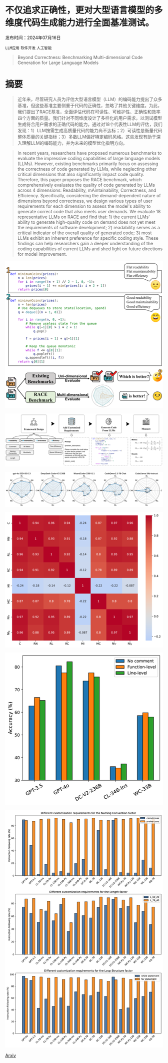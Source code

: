# 不仅追求正确性，更对大型语言模型的多维度代码生成能力进行全面基准测试。

发布时间：2024年07月16日

`LLM应用` `软件开发` `人工智能`

> Beyond Correctness: Benchmarking Multi-dimensional Code Generation for Large Language Models

# 摘要

> 近年来，尽管研究人员为评估大型语言模型（LLM）的编码能力提出了众多基准，但这些基准主要侧重于代码的正确性，忽略了其他关键维度。为此，我们提出了RACE基准，全面评估代码在可读性、可维护性、正确性和效率四个方面的质量。我们针对不同维度设计了多样化的用户需求，以测试模型生成符合用户需求的正确代码的能力。通过对18个代表性LLM的评估，我们发现：1）LLM按需生成高质量代码的能力尚不达标；2）可读性是衡量代码整体质量的关键指标；3）多数LLM偏好特定编码风格。这些发现有助于深入理解LLM的编码能力，并为未来的模型优化指明方向。

> In recent years, researchers have proposed numerous benchmarks to evaluate the impressive coding capabilities of large language models (LLMs). However, existing benchmarks primarily focus on assessing the correctness of code generated by LLMs, while neglecting other critical dimensions that also significantly impact code quality. Therefore, this paper proposes the RACE benchmark, which comprehensively evaluates the quality of code generated by LLMs across 4 dimensions: Readability, mAintainability, Correctness, and Efficiency. Specifically, considering the demand-dependent nature of dimensions beyond correctness, we design various types of user requirements for each dimension to assess the model's ability to generate correct code that also meets user demands. We evaluate 18 representative LLMs on RACE and find that: 1) the current LLMs' ability to generate high-quality code on demand does not yet meet the requirements of software development; 2) readability serves as a critical indicator of the overall quality of generated code; 3) most LLMs exhibit an inherent preference for specific coding style. These findings can help researchers gain a deeper understanding of the coding capabilities of current LLMs and shed light on future directions for model improvement.

![不仅追求正确性，更对大型语言模型的多维度代码生成能力进行全面基准测试。](../../../paper_images/2407.11470/x1.png)

![不仅追求正确性，更对大型语言模型的多维度代码生成能力进行全面基准测试。](../../../paper_images/2407.11470/x2.png)

![不仅追求正确性，更对大型语言模型的多维度代码生成能力进行全面基准测试。](../../../paper_images/2407.11470/x3.png)

![不仅追求正确性，更对大型语言模型的多维度代码生成能力进行全面基准测试。](../../../paper_images/2407.11470/x4.png)

![不仅追求正确性，更对大型语言模型的多维度代码生成能力进行全面基准测试。](../../../paper_images/2407.11470/x5.png)

![不仅追求正确性，更对大型语言模型的多维度代码生成能力进行全面基准测试。](../../../paper_images/2407.11470/x6.png)

[Arxiv](https://arxiv.org/abs/2407.11470)